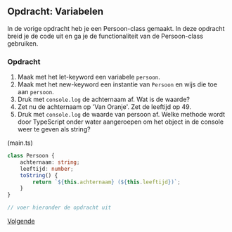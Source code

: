 ## Opdracht: Variabelen

In de vorige opdracht heb je een Persoon-class gemaakt. In deze opdracht breid je de code uit en ga je de 
functionaliteit van de Persoon-class gebruiken.

### Opdracht

1. Maak met het let-keyword een variabele `persoon`.
2. Maak met het new-keyword een instantie van `Persoon` en wijs die toe aan `persoon`.
3. Druk met `console.log` de achternaam af. Wat is de waarde?
4. Zet nu de achternaam op 'Van Oranje'. Zet de leeftijd op 49.
5. Druk met `console.log` de waarde van persoon af. Welke methode wordt door TypeScript onder water aangeroepen om 
   het object in de console weer te geven als string?

(main.ts)
```typescript
class Persoon {
    achternaam: string;
    leeftijd: number;
    toString() {
        return `${this.achternaam} (${this.leeftijd})`;
    }
}

// voer hieronder de opdracht uit

```

[Volgende](15.variabelen.uitwerking.md)
